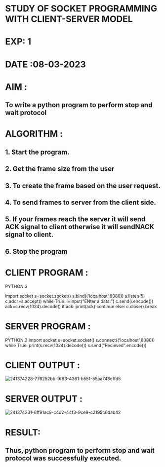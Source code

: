 # STUDY OF SOCKET PROGRAMMING WITH CLIENT-SERVER MODEL
# EXP: 1
# DATE :08-03-2023
# AIM :
## To write a python program to perform stop and wait protocol
# ALGORITHM :
## 1. Start the program.
## 2. Get the frame size from the user
## 3. To create the frame based on the user request.
## 4. To send frames to server from the client side.
## 5. If your frames reach the server it will send ACK signal to client otherwise it will sendNACK signal to client.
## 6. Stop the program
# CLIENT PROGRAM :
PYTHON 3

import socket
s=socket.socket()
s.bind(('localhost',8080))
s.listen(5)
c,addr=s.accept()
while True:
	i=input("ENter a data:")
	c.send(i.encode())
	ack=c.recv(1024).decode()
	if ack:
		print(ack)
		continue
	else:
		c.close()
		break
# SERVER PROGRAM : 
PYTHON 3
import socket
s=socket.socket()
s.connect(('localhost',8080))
while True:
	print(s.recv(1024).decode())
	s.send("Recieved".encode())
# CLIENT OUTPUT : 
![241374228-776252bb-9f63-4361-b551-55aa746effd5](https://github.com/BalaSathiesh/19CS406-EX-1/assets/128462891/15b9a67d-0252-41cd-b76c-3fdd6464a313)
# SERVER OUTPUT :
![241374231-6ff91ac9-c4d2-44f3-9ce9-c2195c6dab42](https://github.com/BalaSathiesh/19CS406-EX-1/assets/128462891/7c608dba-3453-4b47-bfda-be0ee0a1ddf3)
# RESULT:
## Thus, python program to perform stop and wait protocol was successfully executed.
